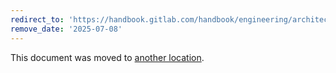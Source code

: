 ```yaml
---
redirect_to: 'https://handbook.gitlab.com/handbook/engineering/architecture/design-documents/cells/rejected/proposal-stateless-router-with-buffering-requests/'
remove_date: '2025-07-08'
---
```


This document was moved to [another location](https://handbook.gitlab.com/handbook/engineering/architecture/design-documents/cells/rejected/proposal-stateless-router-with-buffering-requests/).

<!-- This redirect file can be deleted after <2025-07-08>. -->
<!-- Redirects that point to other docs in the same project expire in three months. -->
<!-- Redirects that point to docs in a different project or site (for example, link is not relative and starts with `https:`) expire in one year. -->
<!-- Before deletion, see: https://docs.gitlab.com/ee/development/documentation/redirects.html -->
